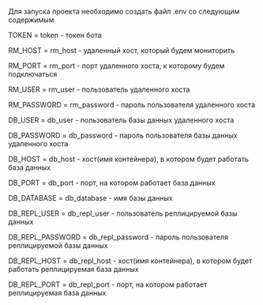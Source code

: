 Для запуска проекта необходимо создать файл .env со следующим содержимым

TOKEN = token - токен бота

RM_HOST = rm_host - удаленный хост, который будем мониторить

RM_PORT = rm_port - порт удаленного хоста, к которому будем подключаться

RM_USER = rm_user - пользователь удаленного хоста

RM_PASSWORD = rm_password - пароль пользователя удаленного хоста

DB_USER = db_user - пользователь базы данных удаленного хоста

DB_PASSWORD = db_password - пароль пользователя базы данных удаленного хоста

DB_HOST = db_host - хост(имя контейнера), в котором будет работать база данных

DB_PORT = db_port - порт, на котором работает база данных

DB_DATABASE = db_database - имя базы данных

DB_REPL_USER = db_repl_user - пользователь реплицируемой базы данных

DB_REPL_PASSWORD = db_repl_password - пароль пользователя реплицируемой базы данных

DB_REPL_HOST = db_repl_host - хост(имя контейнера), в котором будет работать реплицируемая база данных

DB_REPL_PORT = db_repl_port - порт, на котором работает реплицируемая база данных
